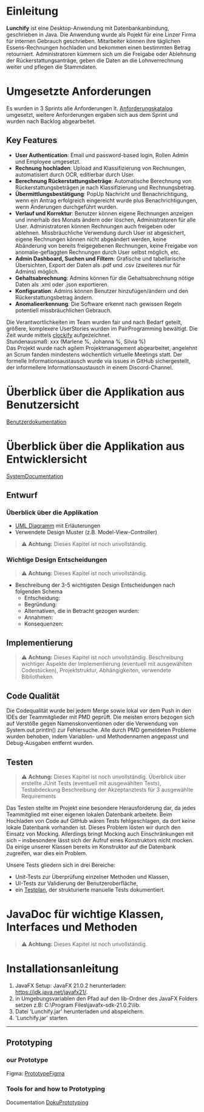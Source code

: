 # Einleitung

**Lunchify** ist eine Desktop-Anwendung mit Datenbankanbindung, geschrieben in Java. Die Anwendung wurde als Pojekt für eine Linzer Firma für internen Gebrauch geschrieben. Mitarbeiter können ihre täglichen Essens-Rechnungen hochladen und bekommen einen bestimmten Betrag retourniert. Administratoren kümmern sich um die Freigabe oder Ablehnung der Rückerstattungsanträge, geben die Daten an die Lohnverrechnung weiter und pflegen die Stammdaten.

# Umgesetzte Anforderungen
Es wurden in 3 Sprints alle Anforderungen lt. [Anforderungskatalog](/docs/2025-SS-Anforderungen-Lunchify.pdf) umgesetzt, weitere Anforderungen ergaben sich aus dem Sprint und wurden nach Backlog abgearbeitet.

## Key Features
- **User Authentication**: Email und password-based login, Rollen Admin und Employee umgesetzt.
- **Rechnung hochladen**: Upload and Klassifizierung von Rechnungen, automatisiert durch OCR, editierbar durch User.
- **Berechnung Rückerstattungsbeträge**: Automatische Berechnung von Rückerstattungsbeträgen je nach Klassifizierung und Rechnungsbetrag.
- **Übermittlungsbestätigung**: PopUp Nachricht und Benachrichtigung, wenn ein Antrag erfolgreich eingereicht wurde plus Benachrichtigungen, wenn Änderungen durchgeführt wurden.
- **Verlauf und Korrektur**: Benutzer können eigene Rechnungen anzeigen und innerhalb des Monats ändern oder löschen, Administratoren für alle User. Administratoren können Rechnungen auch freigeben oder ablehnen. Missbräuchliche Verwendung durch User ist abgesichert, eigene Rechnungen können nicht abgeändert werden, keine Abänderung von bereits freigegebenen Rechnungen, keine Freigabe von anomalie-geflaggten Rechnungen durch User selbst möglich, etc.
- **Admin Dashboard, Suchen und Filtern**: Grafische und tabellarische Übersichten, Export der Daten als .pdf und .csv (zweiteres nur für Admins) möglich.
- **Gehaltsabrechnung**: Admins können für die Gehaltsabrechnung nötige Daten als .xml oder .json exportieren.
- **Konfiguration**: Admins können Benutzer hinzufügen/ändern und den Rückerstattungsbetrag ändern.
- **Anomalieerkennung**: Die Software erkennt nach gewissen Regeln potentiell missbräuchlichen Gebrauch.

Die Verantwortlichkeiten im Team wurden fair und nach Bedarf geteilt, größere, komplexere UserStories wurden im PairProgramming bewältigt.
Die Zeit wurde mittels [clockify](https://app.clockify.me/tracker) aufgezeichnet.  
Stundenausmaß: xxx (Marlene %, Johanna %, Silvia %)  
Das Projekt wurde nach agilem Projektmanagement abgearbeitet, angelehnt an Scrum fanden mindestens wöchentlich virtuelle Meetings statt. Der formelle Informationsaustausch wurde via issues in GitHub sichergestellt, der informellere Informationsaustausch in einem Discord-Channel.

# Überblick über die Applikation aus Benutzersicht  
[Benutzerdokumentation](../main/docs/UserDocumentation.md)

# Überblick über die Applikation aus Entwicklersicht  
[SystemDocumentation](../main/docs/SystemDocumentation.md)

## Entwurf

### Überblick über die Applikation
* [UML Diagramm](uml/UML_Release0.3.0) mit Erläuterungen
* Verwendete Design Muster (z.B. Model-View-Controller)
> ⚠️ **Achtung:** Dieses Kapitel ist noch unvollständig.

### Wichtige Design Entscheidungen
> ⚠️ **Achtung:** Dieses Kapitel ist noch unvollständig.
* Beschreibung der 3-5 wichtigsten Design Entscheidungen nach folgenden Schema
    * Entscheidung:
    * Begründung: 
    * Alternativen, die in Betracht gezogen wurden:
    * Annahmen: 
    * Konsequenzen:

## Implementierung 
> ⚠️ **Achtung:** Dieses Kapitel ist noch unvollständig.
Beschreibung wichtiger Aspekte der Implementierung (eventuell mit ausgewählten 
Codestücken), Projektstruktur, Abhängigkeiten, verwendete Bibliotheken.

## Code Qualität
Die Codequalität wurde bei jedem Merge sowie lokal  vor dem Push in den IDEs der Teammitglieder mit PMD geprüft. Die meisten errors bezogen sich auf Verstöße gegen Namenskonventionen oder die Verwendung von System.out.println() zur Fehlersuche. Alle durch PMD gemeldeten Probleme wurden behoben, indem Variablen- und Methodennamen angepasst und Debug-Ausgaben entfernt wurden.

## Testen
> ⚠️ **Achtung:** Dieses Kapitel ist noch unvollständig.
> Überblick über erstellte JUnit Tests (eventuell mit ausgewählten Tests), Testabdeckung
Beschreibung der Akzeptanztests für 3 ausgewählte Requirements
 
Das Testen stellte im Projekt eine besondere Herausforderung dar, da jedes Teammitglied mit einer eigenen lokalen Datenbank arbeitete. Beim Hochladen von Code auf GitHub wären Tests fehlgeschlagen, da dort keine lokale Datenbank vorhanden ist. Dieses Problem lösten wir durch den Einsatz von Mocking. Allerdings bringt Mocking auch Einschränkungen mit sich – insbesondere lässt sich der Aufruf eines Konstruktors nicht mocken. Da einige unserer Klassen bereits im Konstruktor auf die Datenbank zugreifen, war dies ein Problem.

Unsere Tests gliedern sich in drei Bereiche:  
- Unit-Tests zur Überprüfung einzelner Methoden und Klassen,
- UI-Tests zur Validierung der Benutzeroberfläche,
- ein [Testplan](docs/Testplan.md), der strukturierte manuelle Tests dokumentiert.

# JavaDoc für wichtige Klassen, Interfaces und Methoden
> ⚠️ **Achtung:** Dieses Kapitel ist noch unvollständig.

# Installationsanleitung
1. JavaFX Setup: JavaFX 21.0.2 herunterladen: https://jdk.java.net/javafx21/.
2. in Umgebungsvariablen den Pfad auf den lib-Ordner des JavaFX Folders setzen z.B: C:\Program Files\javafx-sdk-21.0.2\lib.
3. Datei 'Lunchify.jar' herunterladen und abspeichern.
4. 'Lunchify.jar' starten.

-------------------------------------------------------------------------------------------------------
## Prototyping
### our Prototype
Figma: [PrototypeFigma](https://www.figma.com/team_invite/redeem/lGgdMsUEp53sQxzIHljWXv)
### Tools for and   how to Prototyping
Documentation [DokuPrototyping](../main/docs/ToolsForPrototyping.md)



